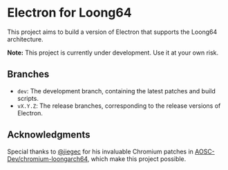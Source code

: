 # Electron for Loong64

This project aims to build a version of Electron that supports the Loong64 architecture.

**Note:** This project is currently under development. Use it at your own risk.

## Branches

- `dev`: The development branch, containing the latest patches and build scripts.
- `vX.Y.Z`: The release branches, corresponding to the release versions of Electron.

## Acknowledgments

Special thanks to [@jiegec](https://github.com/jiegec) for his invaluable Chromium patches in [AOSC-Dev/chromium-loongarch64](https://github.com/AOSC-Dev/chromium-loongarch64), which make this project possible.
